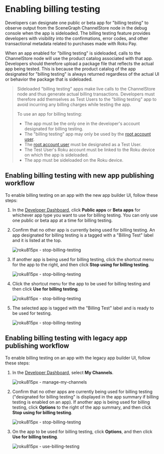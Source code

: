 Enabling billing testing
========================

Developers can designate one public or beta app for "billing testing" to observe output from the SceneGraph ChannelStore node in the debug console when the app is sideloaded. The billing testing feature provides developers with visibility into the confirmations, error codes, and other transactional metadata related to purchases made with Roku Pay.

When an app enabled for "billing testing" is sideloaded, calls to the ChannelStore node will use the product catalog associated with that app. Developers should therefore upload a package file that reflects the actual app being tested. This is because the product catalog of the app designated for "billing testing" is always returned regardless of the actual UI or behavior the package that is sideloaded.

> Sideloaded "billing testing" apps make live calls to the ChannelStore node and thus generate actual billing transactions. Developers must therefore add themselves as Test Users to the "billing testing" app to avoid incurring any billing charges while testing the app.
> 
> To use an app for billing testing:
> 
> *   The app must be the only one in the developer's account designated for billing testing.
> *   The "billing testing" app may only be used by the [root account user](/docs/features/dashboard/user-access-management.md).
> *   The [root account user](/docs/features/dashboard/user-access-management.md) must be designated as a Test User.
> *   The Test User's Roku account must be linked to the Roku device on which the app is sideloaded.
> *   The app must be sideloaded on the Roku device.

Enabling billing testing with new app publishing workflow
---------------------------------------------------------

To enable billing testing on an app with the new app builder UI, follow these steps:

1.  In the [Developer Dashboard](https://developer.roku.com/developer), click **Public apps** or **Beta apps** for whichever app type you want to use for billing testing. You can only use one public or beta app at a time for billing testing.

2.  Confirm that no other app is currently being used for billing testing. An app designated for billing testing is a tagged with a "Billing Test" label and it is listed at the top.
    
    ![roku815px - stop-billing-testing](https://image.roku.com/ZHZscHItMTc2/billing-testing-enabled-label.png)
    

3.  If another app is being used for billing testing, click the shortcut menu for the app to the right, and then click **Stop using for billing testing**.
    
    ![roku815px - stop-billing-testing](https://image.roku.com/ZHZscHItMTc2/billing-testing-stop-blilling-testing.png)
    

4.  Click the shortcut menu for the app to be used for billing testing and then click **Use for billing testing**.
    
    ![roku815px - stop-billing-testing](https://image.roku.com/ZHZscHItMTc2/billing-testing-enable.png)
    

5.  The selected app is tagged with the "Billing Test" label and is ready to be used for testing.
    
    ![roku815px - stop-billing-testing](https://image.roku.com/ZHZscHItMTc2/billing-testing-enable-label.png)
    

Enabling billing testing with legacy app publishing workflow
------------------------------------------------------------

To enable billing testing on an app with the legacy app builder UI, follow these steps:

1.  In the [Developer Dashboard](https://developer.roku.com/developer), select **My Channels**.
    
    ![roku815px - manage-my-channels](https://image.roku.com/ZHZscHItMTc2/manage-my-channels-v2a.png)
    

2.  Confirm that no other apps are currently being used for billing testing ("designated for billing testing" is displayed in the app summary if billing testing is enabled on an app). If another app is being used for billing testing, click **Options** to the right of the app summary, and then click **Stop using for billing testing**.
    
    ![roku815px - stop-billing-testing](https://image.roku.com/ZHZscHItMTc2/stop-billing-testing-v4b.png)
    

3.  On the app to be used for billing testing, click **Options**, and then click **Use for billing testing**.
    
    ![roku815px - use-billing-testing](https://image.roku.com/ZHZscHItMTc2/use-billing-testing-v2a.png)